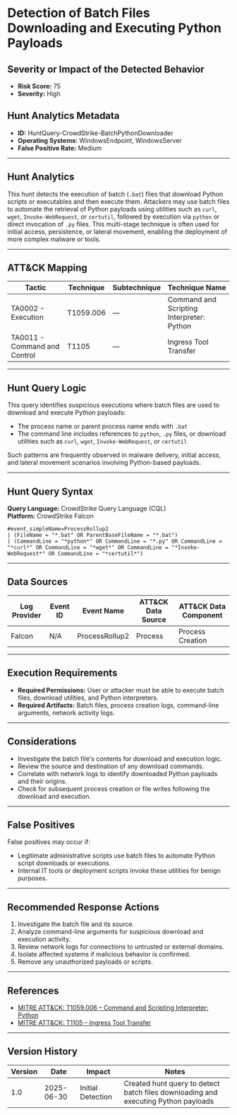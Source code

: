 # Detection of Batch Files Downloading and Executing Python Payloads

## Severity or Impact of the Detected Behavior
- **Risk Score:** 75
- **Severity:** High

## Hunt Analytics Metadata

- **ID:** HuntQuery-CrowdStrike-BatchPythonDownloader
- **Operating Systems:** WindowsEndpoint, WindowsServer
- **False Positive Rate:** Medium

---

## Hunt Analytics

This hunt detects the execution of batch (`.bat`) files that download Python scripts or executables and then execute them. Attackers may use batch files to automate the retrieval of Python payloads using utilities such as `curl`, `wget`, `Invoke-WebRequest`, or `certutil`, followed by execution via `python` or direct invocation of `.py` files. This multi-stage technique is often used for initial access, persistence, or lateral movement, enabling the deployment of more complex malware or tools.

---

## ATT&CK Mapping

| Tactic                        | Technique   | Subtechnique | Technique Name                                         |
|------------------------------|-------------|--------------|--------------------------------------------------------|
| TA0002 - Execution           | T1059.006   | —            | Command and Scripting Interpreter: Python              |
| TA0011 - Command and Control | T1105       | —            | Ingress Tool Transfer                                  |

---

## Hunt Query Logic

This query identifies suspicious executions where batch files are used to download and execute Python payloads:

- The process name or parent process name ends with `.bat`
- The command line includes references to `python`, `.py` files, or download utilities such as `curl`, `wget`, `Invoke-WebRequest`, or `certutil`

Such patterns are frequently observed in malware delivery, initial access, and lateral movement scenarios involving Python-based payloads.

---

## Hunt Query Syntax

**Query Language:** CrowdStrike Query Language (CQL)  
**Platform:** CrowdStrike Falcon

```fql
#event_simpleName=ProcessRollup2    
| (FileName = "*.bat" OR ParentBaseFileName = "*.bat")    
| (CommandLine = "*python*" OR CommandLine = "*.py" OR CommandLine = "*curl*" OR CommandLine = "*wget*" OR CommandLine = "*Invoke-WebRequest*" OR CommandLine = "*certutil*")
```

---

## Data Sources

| Log Provider | Event ID | Event Name       | ATT&CK Data Source  | ATT&CK Data Component  |
|--------------|----------|------------------|---------------------|------------------------|
| Falcon       | N/A      | ProcessRollup2   | Process             | Process Creation       |

---

## Execution Requirements

- **Required Permissions:** User or attacker must be able to execute batch files, download utilities, and Python interpreters.
- **Required Artifacts:** Batch files, process creation logs, command-line arguments, network activity logs.

---

## Considerations

- Investigate the batch file's contents for download and execution logic.
- Review the source and destination of any download commands.
- Correlate with network logs to identify downloaded Python payloads and their origins.
- Check for subsequent process creation or file writes following the download and execution.

---

## False Positives

False positives may occur if:

- Legitimate administrative scripts use batch files to automate Python script downloads or executions.
- Internal IT tools or deployment scripts invoke these utilities for benign purposes.

---

## Recommended Response Actions

1. Investigate the batch file and its source.
2. Analyze command-line arguments for suspicious download and execution activity.
3. Review network logs for connections to untrusted or external domains.
4. Isolate affected systems if malicious behavior is confirmed.
5. Remove any unauthorized payloads or scripts.

---

## References

- [MITRE ATT&CK: T1059.006 – Command and Scripting Interpreter: Python](https://attack.mitre.org/techniques/T1059/006/)
- [MITRE ATT&CK: T1105 – Ingress Tool Transfer](https://attack.mitre.org/techniques/T1105/)

---

## Version History

| Version | Date       | Impact            | Notes                                                                                      |
|---------|------------|-------------------|--------------------------------------------------------------------------------------------|
| 1.0     | 2025-06-30 | Initial Detection | Created hunt query to detect batch files downloading and executing Python payloads          |
